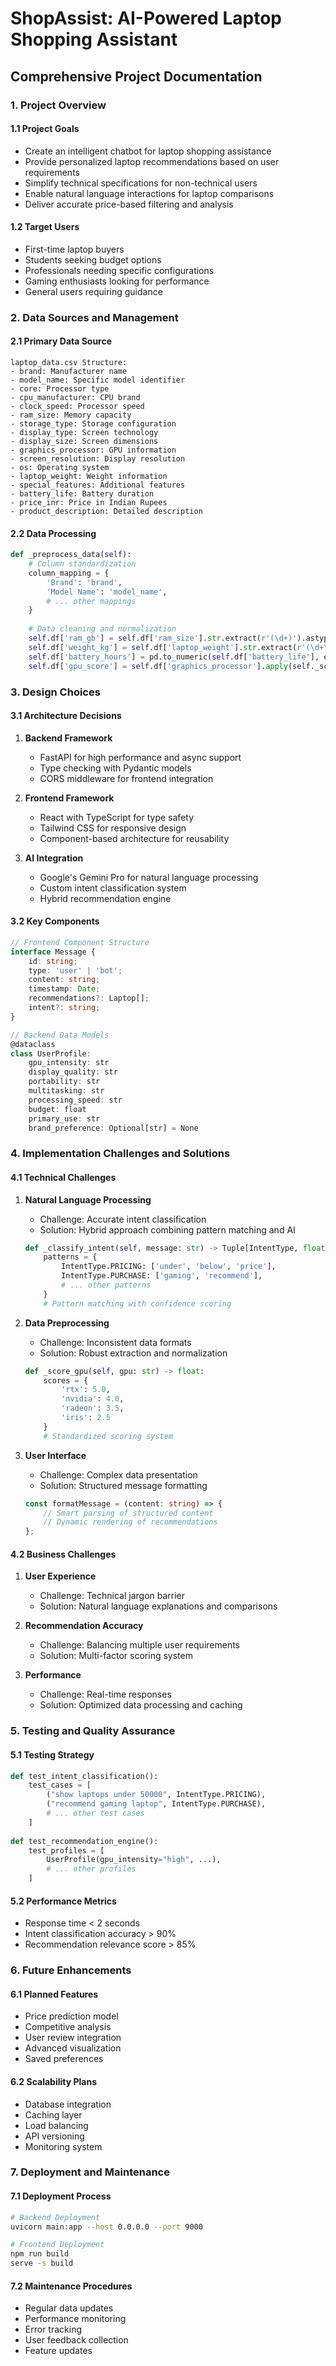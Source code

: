 # ShopAssist: AI-Powered Laptop Shopping Assistant
## Comprehensive Project Documentation

### 1. Project Overview

#### 1.1 Project Goals
- Create an intelligent chatbot for laptop shopping assistance
- Provide personalized laptop recommendations based on user requirements
- Simplify technical specifications for non-technical users
- Enable natural language interactions for laptop comparisons
- Deliver accurate price-based filtering and analysis

#### 1.2 Target Users
- First-time laptop buyers
- Students seeking budget options
- Professionals needing specific configurations
- Gaming enthusiasts looking for performance
- General users requiring guidance

### 2. Data Sources and Management

#### 2.1 Primary Data Source
```plaintext
laptop_data.csv Structure:
- brand: Manufacturer name
- model_name: Specific model identifier
- core: Processor type
- cpu_manufacturer: CPU brand
- clock_speed: Processor speed
- ram_size: Memory capacity
- storage_type: Storage configuration
- display_type: Screen technology
- display_size: Screen dimensions
- graphics_processor: GPU information
- screen_resolution: Display resolution
- os: Operating system
- laptop_weight: Weight information
- special_features: Additional features
- battery_life: Battery duration
- price_inr: Price in Indian Rupees
- product_description: Detailed description
```

#### 2.2 Data Processing
```python
def _preprocess_data(self):
    # Column standardization
    column_mapping = {
        'Brand': 'brand',
        'Model Name': 'model_name',
        # ... other mappings
    }
    
    # Data cleaning and normalization
    self.df['ram_gb'] = self.df['ram_size'].str.extract(r'(\d+)').astype(float)
    self.df['weight_kg'] = self.df['laptop_weight'].str.extract(r'(\d+\.?\d*)').astype(float)
    self.df['battery_hours'] = pd.to_numeric(self.df['battery_life'], errors='coerce')
    self.df['gpu_score'] = self.df['graphics_processor'].apply(self._score_gpu)
```

### 3. Design Choices

#### 3.1 Architecture Decisions
1. **Backend Framework**
   - FastAPI for high performance and async support
   - Type checking with Pydantic models
   - CORS middleware for frontend integration

2. **Frontend Framework**
   - React with TypeScript for type safety
   - Tailwind CSS for responsive design
   - Component-based architecture for reusability

3. **AI Integration**
   - Google's Gemini Pro for natural language processing
   - Custom intent classification system
   - Hybrid recommendation engine

#### 3.2 Key Components

```typescript
// Frontend Component Structure
interface Message {
    id: string;
    type: 'user' | 'bot';
    content: string;
    timestamp: Date;
    recommendations?: Laptop[];
    intent?: string;
}

// Backend Data Models
@dataclass
class UserProfile:
    gpu_intensity: str
    display_quality: str
    portability: str
    multitasking: str
    processing_speed: str
    budget: float
    primary_use: str
    brand_preference: Optional[str] = None
```

### 4. Implementation Challenges and Solutions

#### 4.1 Technical Challenges

1. **Natural Language Processing**
   - Challenge: Accurate intent classification
   - Solution: Hybrid approach combining pattern matching and AI
   ```python
   def _classify_intent(self, message: str) -> Tuple[IntentType, float]:
       patterns = {
           IntentType.PRICING: ['under', 'below', 'price'],
           IntentType.PURCHASE: ['gaming', 'recommend'],
           # ... other patterns
       }
       # Pattern matching with confidence scoring
   ```

2. **Data Preprocessing**
   - Challenge: Inconsistent data formats
   - Solution: Robust extraction and normalization
   ```python
   def _score_gpu(self, gpu: str) -> float:
       scores = {
           'rtx': 5.0,
           'nvidia': 4.0,
           'radeon': 3.5,
           'iris': 2.5
       }
       # Standardized scoring system
   ```

3. **User Interface**
   - Challenge: Complex data presentation
   - Solution: Structured message formatting
   ```typescript
   const formatMessage = (content: string) => {
       // Smart parsing of structured content
       // Dynamic rendering of recommendations
   };
   ```

#### 4.2 Business Challenges

1. **User Experience**
   - Challenge: Technical jargon barrier
   - Solution: Natural language explanations and comparisons

2. **Recommendation Accuracy**
   - Challenge: Balancing multiple user requirements
   - Solution: Multi-factor scoring system

3. **Performance**
   - Challenge: Real-time responses
   - Solution: Optimized data processing and caching

### 5. Testing and Quality Assurance

#### 5.1 Testing Strategy
```python
def test_intent_classification():
    test_cases = [
        ("show laptops under 50000", IntentType.PRICING),
        ("recommend gaming laptop", IntentType.PURCHASE),
        # ... other test cases
    ]
    
def test_recommendation_engine():
    test_profiles = [
        UserProfile(gpu_intensity="high", ...),
        # ... other profiles
    ]
```

#### 5.2 Performance Metrics
- Response time < 2 seconds
- Intent classification accuracy > 90%
- Recommendation relevance score > 85%

### 6. Future Enhancements

#### 6.1 Planned Features
- Price prediction model
- Competitive analysis
- User review integration
- Advanced visualization
- Saved preferences

#### 6.2 Scalability Plans
- Database integration
- Caching layer
- Load balancing
- API versioning
- Monitoring system

### 7. Deployment and Maintenance

#### 7.1 Deployment Process
```bash
# Backend Deployment
uvicorn main:app --host 0.0.0.0 --port 9000

# Frontend Deployment
npm run build
serve -s build
```

#### 7.2 Maintenance Procedures
- Regular data updates
- Performance monitoring
- Error tracking
- User feedback collection
- Feature updates